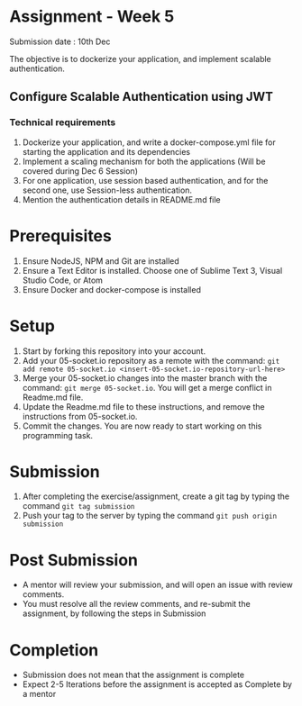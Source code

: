 # Assignment - Week 5

Submission date : 10th Dec

The objective is to dockerize your application, and implement scalable authentication.

## Configure Scalable Authentication using JWT

### Technical requirements
1. Dockerize your application, and write a docker-compose.yml file for starting the application and its dependencies
1. Implement a scaling mechanism for both the applications (Will be covered during Dec 6 Session)
1. For one application, use session based authentication, and for the second one, use Session-less authentication.
1. Mention the authentication details in README.md file

# Prerequisites
1. Ensure NodeJS, NPM and Git are installed
1. Ensure a Text Editor is installed. Choose one of Sublime Text 3, Visual Studio Code, or Atom
1. Ensure Docker and docker-compose is installed

# Setup
1. Start by forking this repository into your account.
2. Add your 05-socket.io repository as a remote with the command: `git add remote 05-socket.io <insert-05-socket.io-repository-url-here>`
3. Merge your 05-socket.io changes into the master branch with the command: `git merge 05-socket.io`. You will get a merge conflict in Readme.md file.
4. Update the Readme.md file to these instructions, and remove the instructions from 05-socket.io.
5. Commit the changes. You are now ready to start working on this programming task.

# Submission
1. After completing the exercise/assignment, create a git tag by typing the command `git tag submission`
2. Push your tag to the server by typing the command `git push origin submission`

# Post Submission
- A mentor will review your submission, and will open an issue with review comments.
- You must resolve all the review comments, and re-submit the assignment, by following the steps in Submission

# Completion
- Submission does not mean that the assignment is complete
- Expect 2-5 Iterations before the assignment is accepted as Complete by a mentor